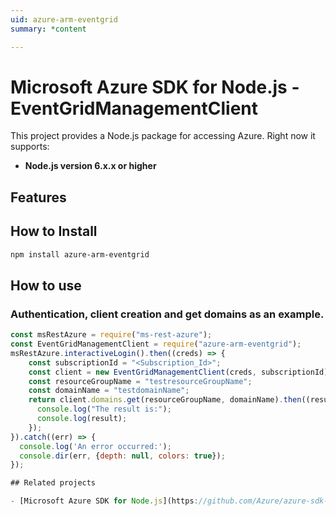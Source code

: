 ```yaml
---
uid: azure-arm-eventgrid
summary: *content

---
```

# Microsoft Azure SDK for Node.js - EventGridManagementClient
This project provides a Node.js package for accessing Azure. Right now it supports:
- **Node.js version 6.x.x or higher**

## Features


## How to Install

```bash
npm install azure-arm-eventgrid
```

## How to use

### Authentication, client creation and get domains as an example.

```javascript
const msRestAzure = require("ms-rest-azure");
const EventGridManagementClient = require("azure-arm-eventgrid");
msRestAzure.interactiveLogin().then((creds) => {
    const subscriptionId = "<Subscription_Id>";
    const client = new EventGridManagementClient(creds, subscriptionId);
    const resourceGroupName = "testresourceGroupName";
    const domainName = "testdomainName";
    return client.domains.get(resourceGroupName, domainName).then((result) => {
      console.log("The result is:");
      console.log(result);
    });
}).catch((err) => {
  console.log('An error occurred:');
  console.dir(err, {depth: null, colors: true});
});

## Related projects

- [Microsoft Azure SDK for Node.js](https://github.com/Azure/azure-sdk-for-node)
